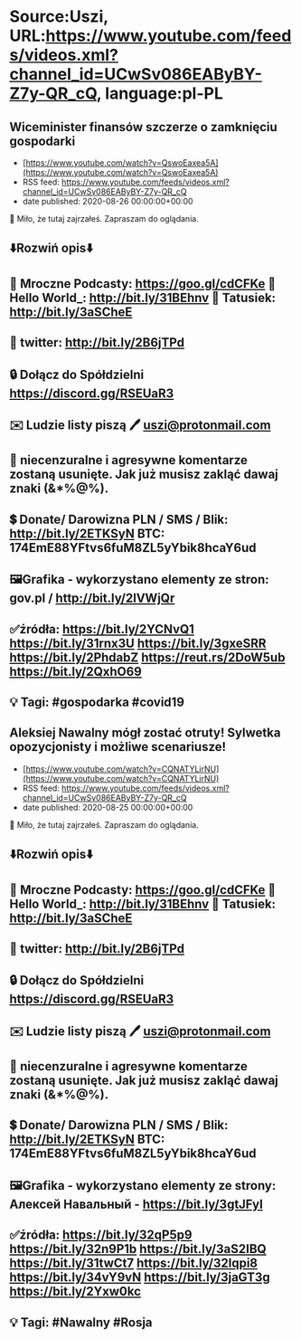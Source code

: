 # Source:Uszi, URL:https://www.youtube.com/feeds/videos.xml?channel_id=UCwSv086EAByBY-Z7y-QR_cQ, language:pl-PL

## Wiceminister finansów szczerze o zamknięciu gospodarki
 - [https://www.youtube.com/watch?v=QswoEaxea5A](https://www.youtube.com/watch?v=QswoEaxea5A)
 - RSS feed: https://www.youtube.com/feeds/videos.xml?channel_id=UCwSv086EAByBY-Z7y-QR_cQ
 - date published: 2020-08-26 00:00:00+00:00

🤪 Miło, że tutaj zajrzałeś.  Zapraszam do oglądania.

⬇️Rozwiń opis⬇️
------------------------------------------------------------
👀 Mroczne Podcasty: https://goo.gl/cdCFKe
👀 Hello World_: http://bit.ly/31BEhnv
👀 Tatusiek: http://bit.ly/3aSCheE
------------------------------------------------------------
👀 twitter: http://bit.ly/2B6jTPd
------------------------------------------------------------
🔒 Dołącz do Spółdzielni
https://discord.gg/RSEUaR3
------------------------------------------------------------
✉️ Ludzie listy piszą 
🖊️ uszi@protonmail.com
------------------------------------------------------------
👺 niecenzuralne i agresywne komentarze zostaną usunięte.  Jak już musisz zakląć dawaj znaki (&*%@%).
------------------------------------------------------------
💲 Donate/ Darowizna
PLN / SMS / Blik: http://bit.ly/2ETKSyN
BTC: 174EmE88YFtvs6fuM8ZL5yYbik8hcaY6ud
---------------------------------------------------------------
🖼Grafika - wykorzystano elementy ze stron: 
gov.pl / http://bit.ly/2lVWjQr
---------------------------------------------------------------
✅źródła:
https://bit.ly/2YCNvQ1
https://bit.ly/31rnx3U
https://bit.ly/3gxeSRR
https://bit.ly/2PhdabZ
https://reut.rs/2DoW5ub
https://bit.ly/2QxhO69
-------------------------------------------------------------
💡 Tagi: #gospodarka #covid19
--------------------------------------------------------------

## Aleksiej Nawalny mógł zostać otruty! Sylwetka opozycjonisty i możliwe scenariusze!
 - [https://www.youtube.com/watch?v=CQNATYLirNU](https://www.youtube.com/watch?v=CQNATYLirNU)
 - RSS feed: https://www.youtube.com/feeds/videos.xml?channel_id=UCwSv086EAByBY-Z7y-QR_cQ
 - date published: 2020-08-25 00:00:00+00:00

🤪 Miło, że tutaj zajrzałeś.  Zapraszam do oglądania.

⬇️Rozwiń opis⬇️
------------------------------------------------------------
👀 Mroczne Podcasty: https://goo.gl/cdCFKe
👀 Hello World_: http://bit.ly/31BEhnv
👀 Tatusiek: http://bit.ly/3aSCheE
------------------------------------------------------------
👀 twitter: http://bit.ly/2B6jTPd
------------------------------------------------------------
🔒 Dołącz do Spółdzielni
https://discord.gg/RSEUaR3
------------------------------------------------------------
✉️ Ludzie listy piszą 
🖊️ uszi@protonmail.com
------------------------------------------------------------
👺 niecenzuralne i agresywne komentarze zostaną usunięte.  Jak już musisz zakląć dawaj znaki (&*%@%).
------------------------------------------------------------
💲 Donate/ Darowizna
PLN / SMS / Blik: http://bit.ly/2ETKSyN
BTC: 174EmE88YFtvs6fuM8ZL5yYbik8hcaY6ud
---------------------------------------------------------------
🖼Grafika - wykorzystano elementy ze strony: 
Алексей Навальный - https://bit.ly/3gtJFyI
---------------------------------------------------------------
✅źródła:
https://bit.ly/32qP5p9
https://bit.ly/32n9P1b
https://bit.ly/3aS2IBQ
https://bit.ly/31twCt7
https://bit.ly/32lqpi8
https://bit.ly/34vY9vN
https://bit.ly/3jaGT3g
https://bit.ly/2Yxw0kc
-------------------------------------------------------------
💡 Tagi: #Nawalny #Rosja
--------------------------------------------------------------

